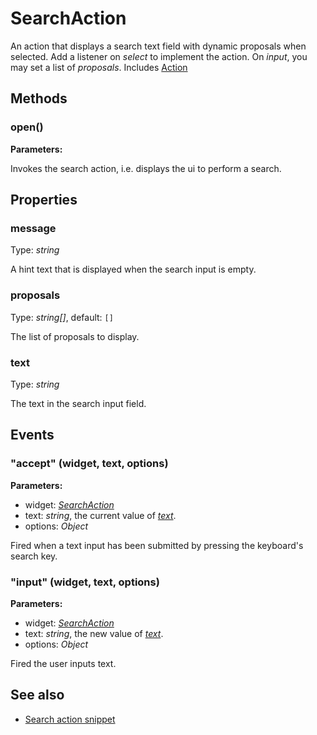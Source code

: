 ---
---
# SearchAction

An action that displays a search text field with dynamic proposals when selected. Add a listener on *select* to implement the action. On *input*, you may set a list of *proposals*.
Includes [Action](Action.md)

## Methods

### open()


**Parameters:**



Invokes the search action, i.e. displays the ui to perform a search.


## Properties

### message
Type: *string*

A hint text that is displayed when the search input is empty.
### proposals

Type: *string[]*, default: `[]`

The list of proposals to display.
### text

Type: *string*

The text in the search input field.

## Events

### "accept" (widget, text, options)

**Parameters:**

- widget: *[SearchAction](SearchAction.md)*
- text: *string*, the current value of *[text](#text)*.
- options: *Object*

Fired when a text input has been submitted by pressing the keyboard's search key.

### "input" (widget, text, options)

**Parameters:**

- widget: *[SearchAction](SearchAction.md)*
- text: *string*, the new value of *[text](#text)*.
- options: *Object*

Fired the user inputs text.


## See also

- [Search action snippet](https://github.com/eclipsesource/tabris-js/blob/v1.7.0/snippets/action-search/search-action.js)
